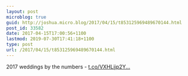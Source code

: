 ```yaml
---
layout: post
microblog: true
guid: http://joshua.micro.blog/2017/04/15/t853125969489670144.html
post_id: 33582
date: 2017-04-15T17:00:56+1100
lastmod: 2019-07-30T17:41:18+1100
type: post
url: /2017/04/15/t853125969489670144.html
---
```

2017 weddings by the numbers - [t.co/VXHLijp2Y...](https://t.co/VXHLijp2Y4)
